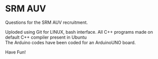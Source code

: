 SRM AUV
=======

Questions for the SRM AUV recruitment.

Uploded using Git for LINUX, bash interface.
All C++ programs made on default C++ compiler present in Ubuntu  
The Arduino codes have been coded for an ArduinoUNO board.

Have Fun!
